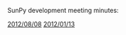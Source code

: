 SunPy development meeting minutes:

[2012/08/08](https://github.com/sunpy/sunpy/wiki/Meeting-notes-2012-08-08)
[2012/01/13](https://github.com/sunpy/sunpy/wiki/meeting-notes-2012-01-13)
